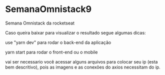 # SemanaOmnistack9
Semana Omnistack da rocketseat

Caso queira baixar para visualizar o resultado segue algumas dicas:

use "yarn dev" para rodar o back-end da aplicação 

yarn start para rodar o front-end ou o mobile

vai ser necessario você acessar alguns arquivos para colocar seu ip (esta bem descritivo), pois as imagens e as conexões do axios necessitam do ip.
